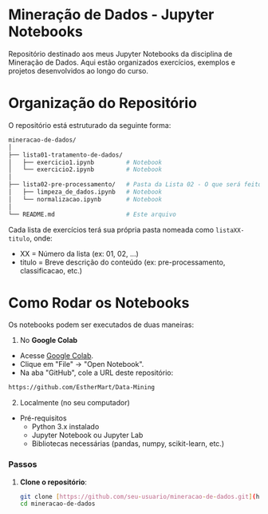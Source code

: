 # Mineração de Dados - Jupyter Notebooks
Repositório destinado aos meus Jupyter Notebooks da disciplina de Mineração de Dados. Aqui estão organizados exercícios, exemplos e projetos desenvolvidos ao longo do curso.

# Organização do Repositório
O repositório está estruturado da seguinte forma:

```bash
mineracao-de-dados/  
│  
├── lista01-tratamento-de-dados/ 
│   ├── exercicio1.ipynb         # Notebook 
│   └── exercicio2.ipynb         # Notebook 
│  
├── lista02-pre-processamento/   # Pasta da Lista 02 - O que será feito
│   ├── limpeza_de_dados.ipynb   # Notebook 
│   └── normalizacao.ipynb       # Notebook  
│  
└── README.md                    # Este arquivo
```

Cada lista de exercícios terá sua própria pasta nomeada como `listaXX-titulo`, onde:
- XX = Número da lista (ex: 01, 02, ...)
- titulo = Breve descrição do conteúdo (ex: pre-processamento, classificacao, etc.)

# Como Rodar os Notebooks
Os notebooks podem ser executados de duas maneiras:

1. No **Google Colab**
- Acesse [Google Colab](https://colab.research.google.com/).
- Clique em "File" → "Open Notebook".
- Na aba "GitHub", cole a URL deste repositório:

```bash
https://github.com/EstherMart/Data-Mining
```

2. Localmente (no seu computador)
- Pré-requisitos
  - Python 3.x instalado
  - Jupyter Notebook ou Jupyter Lab
  - Bibliotecas necessárias (pandas, numpy, scikit-learn, etc.)

### **Passos**  
1. **Clone o repositório**:  
   ```bash
   git clone [https://github.com/seu-usuario/mineracao-de-dados.git](https://github.com/EstherMart/Data-Mining
   cd mineracao-de-dados
  ```
